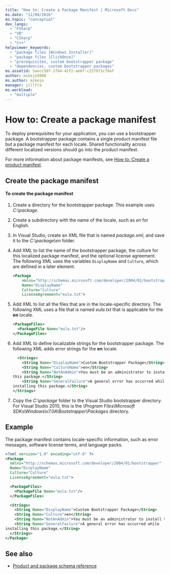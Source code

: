 ```yaml
---
title: "How to: Create a Package Manifest | Microsoft Docs"
ms.date: "11/04/2016"
ms.topic: "conceptual"
dev_langs:
  - "FSharp"
  - "VB"
  - "CSharp"
  - "C++"
helpviewer_keywords:
  - "package files [Windows Installer]"
  - "package files [ClickOnce]"
  - "prerequisites, custom bootstrapper package"
  - "dependencies, custom bootstrapper packages"
ms.assetid: 5aecc507-2764-42f2-ae6f-c227971cf0af
author: mikejo5000
ms.author: mikejo
manager: jillfra
ms.workload:
  - "multiple"
---
```

# How to: Create a package manifest
To deploy prerequisites for your application, you can use a bootstrapper package. A bootstrapper package contains a single product manifest file but a package manifest for each locale. Shared functionality across different localized versions should go into the product manifest.

 For more information about package manifests, see [How to: Create a product manifest](../deployment/how-to-create-a-product-manifest.md).

## Create the package manifest

#### To create the package manifest

1.  Create a directory for the bootstrapper package. This example uses *C:\package*.

2.  Create a subdirectory with the name of the locale, such as *en* for English.

3.  In Visual Studio, create an XML file that is named *package.xml*, and save it to the *C:\package\en* folder.

4.  Add XML to list the name of the bootstrapper package, the culture for this localized package manifest, and the optional license agreement. The following XML uses the variables `DisplayName` and `Culture`, which are defined in a later element.

    ```xml
    <Package
        xmlns="http://schemas.microsoft.com/developer/2004/01/bootstrapper"
        Name="DisplayName"
        Culture="Culture"
        LicenseAgreement="eula.txt">
    ```

5.  Add XML to list all the files that are in the locale-specific directory. The following XML uses a file that is named *eula.txt* that is applicable for the **en** locale.

    ```xml
    <PackageFiles>
      <PackageFile Name="eula.txt"/>
    </PackageFiles>
    ```

6.  Add XML to define localizable strings for the bootstrapper package. The following XML adds error strings for the **en** locale.

    ```xml
      <Strings>
        <String Name="DisplayName">Custom Bootstrapper Package</String>
        <String Name="CultureName">en</String>
        <String Name="NotAnAdmin">You must be an administrator to install
    this package.</String>
        <String Name="GeneralFailure">A general error has occurred while
    installing this package.</String>
    </Strings>
    ```

7.  Copy the *C:\package* folder to the Visual Studio bootstrapper directory. For Visual Studio 2010, this is the *\Program Files\Microsoft SDKs\Windows\v7.0A\Bootstrapper\Packages* directory.

## Example
 The package manifest contains locale-specific information, such as error messages, software license terms, and language packs.

```xml
<?xml version="1.0" encoding="utf-8" ?>
<Package
  xmlns="http://schemas.microsoft.com/developer/2004/01/bootstrapper"
  Name="DisplayName"
  Culture="Culture"
  LicenseAgreement="eula.txt">

  <PackageFiles>
    <PackageFile Name="eula.txt"/>
  </PackageFiles>

  <Strings>
    <String Name="DisplayName">Custom Bootstrapper Package</String>
    <String Name="Culture">en</String>
    <String Name="NotAnAdmin">You must be an administrator to install this package.</String>
    <String Name="GeneralFailure">A general error has occurred while
installing this package.</String>
  </Strings>
</Package>
```

## See also
- [Product and package schema reference](../deployment/product-and-package-schema-reference.md)
